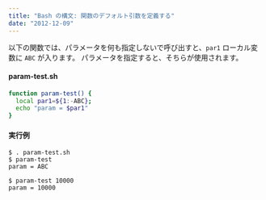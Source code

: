 ```yaml
---
title: "Bash の構文: 関数のデフォルト引数を定義する"
date: "2012-12-09"
---
```


以下の関数では、パラメータを何も指定しないで呼び出すと、`par1` ローカル変数に `ABC` が入ります。
パラメータを指定すると、そちらが使用されます。

#### param-test.sh

```bash
function param-test() {
  local par1=${1:-ABC};
  echo "param = $par1"
}
```

#### 実行例

```
$ . param-test.sh
$ param-test
param = ABC

$ param-test 10000
param = 10000
```


